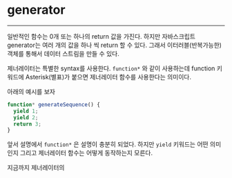 # generator

---

일반적인 함수는 0개 또는 하나의 return 값을 가진다. 하지만 자바스크립트 generator는 여러 개의 값을 하나 씩 return 할 수 있다. 그래서 이터러블(반복가능한)객체를 통해서 데이터 스트림을 만들 수 있다.

제너레이터는 특별한 syntax를 사용한다. `function*` 와 같이 사용하는데 function 키워드에 Asterisk(별표)가 붙으면 제너레이터 함수를 사용한다는 의미이다.

아래의 예시를 보자

```js
function* generateSequence() {
  yield 1;
  yield 2;
  return 3;
}
```

앞서 설명에서 `function*` 은 설명이 충분히 되었다. 하지만 `yield` 키워드는 어떤 의미인지 그리고 제너레이터 함수는 어떻게 동작하는지 모른다.

지금까지 제너레이터의
